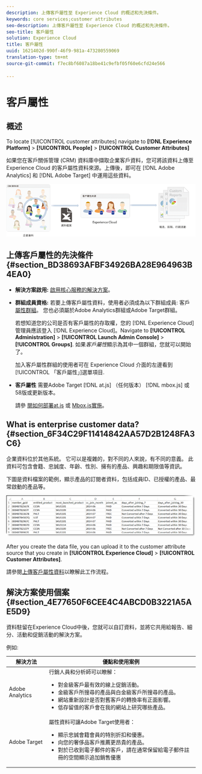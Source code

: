 ```yaml
---
description: 上傳客戶屬性至 Experience Cloud 的概述和先決條件。
keywords: core services;customer attributes
seo-description: 上傳客戶屬性至 Experience Cloud 的概述和先決條件。
seo-title: 客戶屬性
solution: Experience Cloud
title: 客戶屬性
uuid: 1621402d-990f-46f9-981a-473280559069
translation-type: tm+mt
source-git-commit: f7ec8bf6087a18be41c9efbf05f60e6cfd24e566

---
```



# 客戶屬性

## 概述

To locate [!UICONTROL customer attributes] navigate to **[!DNL Experience Platform]** > **[!UICONTROL People]** > **[!UICONTROL Customer Attributes]**

如果您在客戶關係管理 (CRM) 資料庫中擷取企業客戶資料，您可將該資料上傳至 Experience Cloud 的客戶屬性資料來源。上傳後，即可在 [!DNL Adobe Analytics] 和 [!DNL Adobe Target] 中運用這些資料。

![](assets/custom_reports.png)

## 上傳客戶屬性的先決條件 {#section_BD38693AFBF34926BA28E964963B4EA0}


* **解決方案啟用:** [啟用核心服務的解決方案](../core-services/core-services.md#concept_07ED1D5C64234E77976E6D572E78FB9C)。

* **群組成員資格:** 若要上傳客戶屬性資料，使用者必須成為以下群組成員:    客戶 [屬性群組](../admin-getting-started/admin-getting-started.md#task_3295A85536BF48899A1AB40D207E77E9)。 您也必須屬於Adobe Analytics群組或Adobe Target群組。

   若想知道您的公司是否有客戶屬性的存取權，您的 [!DNL Experience Cloud] 管理員應該登入 [!DNL Experience Cloud]。Navigate to **[!UICONTROL Administration]** > **[!UICONTROL Launch Admin Console]** > **[!UICONTROL Groups]**. 如果&#x200B;*客戶屬性*&#x200B;顯示為其中一個群組，您就可以開始了。

   加入客戶屬性群組的使用者可在 Experience Cloud 介面的左邊看到[!UICONTROL 「客戶屬性」]選單項目.

* **客戶屬性** 需要Adobe Target [!DNL at.js] （任何版本） [!DNL mbox.js] 或58版或更新版本。


   請參 [閱如何部署at.js](https://docs.adobe.com/content/help/en/target/using/implement-target/client-side/deploy-at-js/how-to-deployatjs.html) 或 [Mbox.js實施](https://docs.adobe.com/content/help/en/target/using/implement-target/client-side/mbox-implement/mbox-download.html)。

## What is enterprise customer data? {#section_6F34C29F11414842AA57D2B1248FA3C6}

企業資料位於其他系統。 它可以是複雜的，對不同的人來說，有不同的意義。 此資料可包含會籍、忠誠度、年齡、性別、擁有的產品、興趣和期限值等資訊。

下圖是資料檔案的範例，顯示產品的訂閱者資料，包括成員ID、已授權的產品、最常啟動的產品等。

![](assets/01_crs_usecase.png)

After you create the data file, you can upload it to the customer attribute source that you create in **[!UICONTROL Experience Cloud]** > **[!UICONTROL Customer Attributes]**.

請參閱[上傳客戶屬性資料](../attributes/t-crs-usecase.md#task_BCC327B2A0EF4A1BBB2934013AB92B78)以瞭解此工作流程。

## 解決方案使用個案 {#section_4E77650F6CEE4C4ABCD0B3221A5AE5D9}

資料駐留在Experience Cloud中後，您就可以自訂資料，並將它共用給報告、細分、活動和促銷活動的解決方案。

例如:

| 解決方法 | 優點和使用案例 |
|--- |--- |
| Adobe Analytics  | 行銷人員和分析師可以瞭解：<ul><li>對金級客戶最有效的線上促銷活動。</li><li>金級客戶所搜尋的產品與白金級客戶所搜尋的產品。</li><li>網站重新設計是否對舊客戶的轉換率有正面影響。</li><li>低存留值的客戶會在我的網站上研究哪些產品。</li></ul> |
| Adobe Target | 屬性資料可讓Adobe Target使用者：<ul><li>顯示忠誠會籍會員的特別折扣和優惠。</li><li>向您的奢侈品客戶推薦更昂貴的產品。</li><li>對於已收到電子郵件的客戶，請在通常保留給電子郵件註冊的空間顯示追加銷售優惠</li></ul> |
